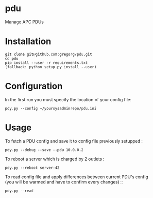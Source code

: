 # pdu

Manage APC PDUs

# Installation

```
git clone git@github.com:gregorg/pdu.git
cd pdu
pip install --user -r requirements.txt
(fallback: python setup.py install --user)
```

# Configuration

In the first run you must specify the location of your config file:
```
pdy.py --config ~/yoursysadminrepo/pdu.ini
```

# Usage

To fetch a PDU config and save it to config file previously setupped :
```
pdy.py --debug --save --pdu 10.0.0.2
```

To reboot a server which is charged by 2 outlets :
```
pdy.py --reboot server-42
```

To read config file and apply differences between current PDU's config (you will be warmed and have to confirm every changes) ::
```
pdy.py --read
```
